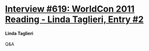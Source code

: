 # [Interview #619: WorldCon 2011 Reading - Linda Taglieri, Entry #2](https://www.theoryland.com/intvmain.php?i=619#2)

#### Linda Taglieri

Q&A

